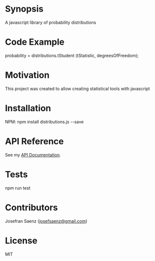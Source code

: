 # Synopsis

A javascript library of probability distributions 

# Code Example

probability = distributions.tStudent (tStatistic, degreesOfFreedom);

# Motivation

This project was created to allow creating statistical tools with javascript

# Installation

NPM: npm install distributions.js --save

# API Reference

See my [API Documentation](/API_DOCUMENTATION.md). 

# Tests

npm run test

# Contributors

Josefran Saenz (josefsaenz@gmail.com)

# License

MIT
